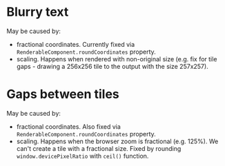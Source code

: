 # Blurry text
May be caused by:
- fractional coordinates. Currently fixed via `RenderableComponent.roundCoordinates` property.
- scaling. Happens when rendered with non-original size (e.g. fix for tile gaps - drawing a 256x256 tile to the output with the size 257x257).

# Gaps between tiles
May be caused by:
- fractional coordinates. Also fixed via `RenderableComponent.roundCoordinates` property.
- scaling. Happens when the browser zoom is fractional (e.g. 125%). We can't create a tile with a fractional size. Fixed by rounding `window.devicePixelRatio` with `ceil()` function. 
